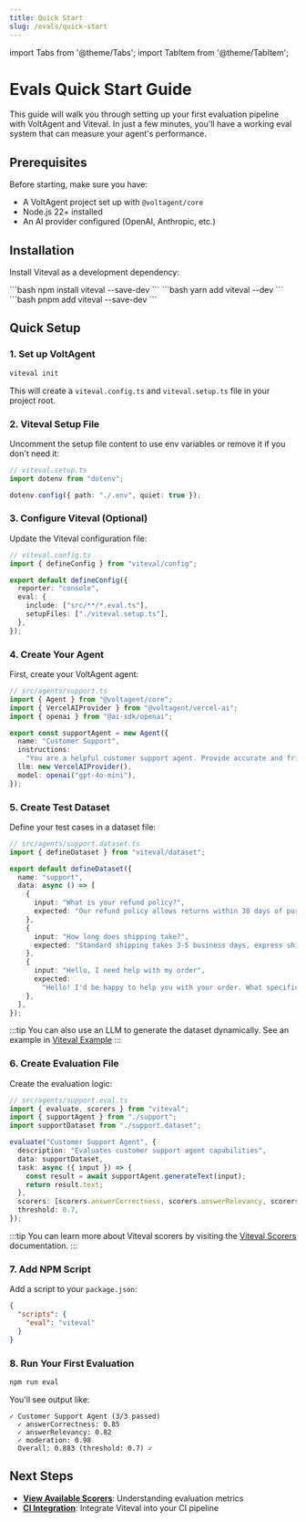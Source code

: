 ```yaml
---
title: Quick Start
slug: /evals/quick-start
---
```


import Tabs from '@theme/Tabs';
import TabItem from '@theme/TabItem';

# Evals Quick Start Guide

This guide will walk you through setting up your first evaluation pipeline with VoltAgent and Viteval. In just a few minutes, you'll have a working eval system that can measure your agent's performance.

## Prerequisites

Before starting, make sure you have:

- A VoltAgent project set up with `@voltagent/core`
- Node.js 22+ installed
- An AI provider configured (OpenAI, Anthropic, etc.)

## Installation

Install Viteval as a development dependency:

<Tabs>
  <TabItem value="npm" label="npm">
    ```bash
    npm install viteval --save-dev
    ```
  </TabItem>
  <TabItem value="yarn" label="yarn">
    ```bash
    yarn add viteval --dev
    ```
  </TabItem>
  <TabItem value="pnpm" label="pnpm">
    ```bash
    pnpm add viteval --save-dev
    ```
  </TabItem>
</Tabs>

## Quick Setup

### 1. Set up VoltAgent

```bash
viteval init
```

This will create a `viteval.config.ts` and `viteval.setup.ts` file in your project root.

### 2. Viteval Setup File

Uncomment the setup file content to use env variables or remove it if you don't need it:

```typescript
// viteval.setup.ts
import dotenv from "dotenv";

dotenv.config({ path: "./.env", quiet: true });
```

### 3. Configure Viteval (Optional)

Update the Viteval configuration file:

```typescript
// viteval.config.ts
import { defineConfig } from "viteval/config";

export default defineConfig({
  reporter: "console",
  eval: {
    include: ["src/**/*.eval.ts"],
    setupFiles: ["./viteval.setup.ts"],
  },
});
```

### 4. Create Your Agent

First, create your VoltAgent agent:

```typescript
// src/agents/support.ts
import { Agent } from "@voltagent/core";
import { VercelAIProvider } from "@voltagent/vercel-ai";
import { openai } from "@ai-sdk/openai";

export const supportAgent = new Agent({
  name: "Customer Support",
  instructions:
    "You are a helpful customer support agent. Provide accurate and friendly assistance.",
  llm: new VercelAIProvider(),
  model: openai("gpt-4o-mini"),
});
```

### 5. Create Test Dataset

Define your test cases in a dataset file:

```typescript
// src/agents/support.dataset.ts
import { defineDataset } from "viteval/dataset";

export default defineDataset({
  name: "support",
  data: async () => [
    {
      input: "What is your refund policy?",
      expected: "Our refund policy allows returns within 30 days of purchase with a valid receipt.",
    },
    {
      input: "How long does shipping take?",
      expected: "Standard shipping takes 3-5 business days, express shipping takes 1-2 days.",
    },
    {
      input: "Hello, I need help with my order",
      expected:
        "Hello! I'd be happy to help you with your order. What specific assistance do you need?",
    },
  ],
});
```

:::tip
You can also use an LLM to generate the dataset dynamically. See an example in [Viteval Example](https://github.com/voltagent/examples/tree/main/with-viteval)
:::

### 6. Create Evaluation File

Create the evaluation logic:

```typescript
// src/agents/support.eval.ts
import { evaluate, scorers } from "viteval";
import { supportAgent } from "./support";
import supportDataset from "./support.dataset";

evaluate("Customer Support Agent", {
  description: "Evaluates customer support agent capabilities",
  data: supportDataset,
  task: async ({ input }) => {
    const result = await supportAgent.generateText(input);
    return result.text;
  },
  scorers: [scorers.answerCorrectness, scorers.answerRelevancy, scorers.moderation],
  threshold: 0.7,
});
```

:::tip
You can learn more about Viteval scorers by visiting the [Viteval Scorers](https://viteval.dev/guide/concepts#scorers?ref=voltagent) documentation.
:::

### 7. Add NPM Script

Add a script to your `package.json`:

```json
{
  "scripts": {
    "eval": "viteval"
  }
}
```

### 8. Run Your First Evaluation

```bash
npm run eval
```

You'll see output like:

```
✓ Customer Support Agent (3/3 passed)
  ✓ answerCorrectness: 0.85
  ✓ answerRelevancy: 0.82
  ✓ moderation: 0.98
  Overall: 0.883 (threshold: 0.7) ✓
```

## Next Steps

- [**View Available Scorers**](https://viteval.dev/api/scorers?ref=voltagent): Understanding evaluation metrics
- [**CI Integration**](https://viteval.dev/guide/advanced/ci?ref=voltagent): Integrate Viteval into your CI pipeline
